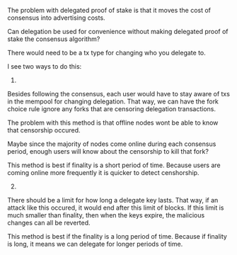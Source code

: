 The problem with delegated proof of stake is that it moves the cost of consensus into advertising costs.

Can delegation be used for convenience without making delegated proof of stake the consensus algorithm?

There would need to be a tx type for changing who you delegate to.

I see two ways to do this:

1)
Besides following the consensus, each user would have to stay aware of txs in the mempool for changing delegation.
That way, we can have the fork choice rule ignore any forks that are censoring delegation transactions.

The problem with this method is that offline nodes wont be able to know that censorship occured.


Maybe since the majority of nodes come online during each consensus period, enough users will know about the censorship to kill that fork?

This method is best if finality is a short period of time. Because users are coming online more frequently it is quicker to detect censhorship.


2)
There should be a limit for how long a delegate key lasts. That way, if an attack like this occured, it would end after this limit of blocks.
If this limit is much smaller than finality, then when the keys expire, the malicious changes can all be reverted.

This method is best if the finality is a long period of time. Because if finality is long, it means we can delegate for longer periods of time.